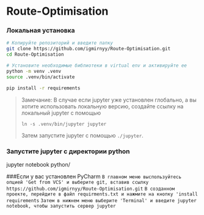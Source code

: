 # Route-Optimisation
### Локальная установка

```bash
# Копируйте репозиторий и введите папку
git clone https://github.com/igmirnyy/Route-Optimisation.git
cd Route-Optimisation

# Установите необходимые библиотеки в virtual env и активируйте ее
python -m venv .venv
source .venv/bin/activate

pip install -r requirements
```

> Замечание: В случае если jupyter уже установлен глобально, а вы хотите использовать локальную версию,
> создайте ссылку на локальный jupyter с помощью
>
>`ln -s .venv/bin/jupyter jupyter`
> 
> Затем запустите jupyter с помощью `./jupyter`. 
> 
### Запустите jupyter с директории python
jupyter notebook python/

###Если у вас установлен PyCharm
`В главном меню выспользуйтесь опцией 'Get from VCS' и выберите git, вставив ссылку  https://github.com/igmirnyy/Route-Optimisation.git`
`В созданном проекте, перейдите в файл requirments.txt и нажмите на кнопку 'install requirements`
`Затем в нижнем меню выберите 'Terminal' и введите jupyter notebook, чтобы запустить сервер jupyter`

